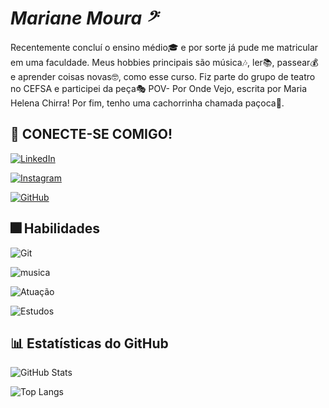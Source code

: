 # _________Mariane Moura  𝄢_________

Recentemente concluí o ensino médio🎓 e por sorte já pude me matricular em uma faculdade. Meus hobbies principais são música🎶, ler📚, passear💰 e aprender coisas novas🤓, como esse curso. Fiz parte do grupo de teatro no CEFSA e participei da peça🎭 POV- Por Onde Vejo, escrita por Maria Helena Chirra! Por fim, tenho uma cachorrinha chamada paçoca🐶.


## 📲 CONECTE-SE COMIGO! 

[![LinkedIn](https://img.shields.io/badge/LinkedIn-0077B5?style=for-the-badge&logo=linkedin&logoColor=white)](www.linkedin.com/in/mariane-santana-de-moura) 

[![Instagram](https://img.shields.io/badge/-Instagram-%23E4405F?style=for-the-badge&logo=instagram&logoColor=white)](https://www.instagram.com/marii._.mouraa/profilecard/?igsh=OHFwYW9xeHF0bmYz)

[![GitHub](https://img.shields.io/badge/GitHub-100000?style=for-the-badge&logo=github&logoColor=white)](https://github.com/MariiMoura)


##  🎆 Habilidades 

![Git](https://img.shields.io/badge/GIT-E44C30?style=for-the-badge&logo=git&logoColor=white)

![musica](https://img.shields.io/badge/🎶Music-100000?style=for-the-badge&hub&logoColor=white)

![Atuação](https://img.shields.io/badge/🎭Theater-%23E4405F?style=for-the-badge&logologoColor=white)

![Estudos](https://img.shields.io/badge/📚Study&Books-%23E4405F?style=for-the-badge&logologoColor=white)



## 📊 Estatísticas do GitHub

![GitHub Stats](https://github-readme-stats.vercel.app/api?username=MariiMoura&theme=transparent&bg_color=000&border_color=30A3DC&show_icons=true&icon_color=30A3DC&title_color=E94D5F&text_color=FFF)

![Top Langs](https://github-readme-stats-git-masterrstaa-rickstaa.vercel.app/api/top-langs/?username=MariiMoura&layout=compact&bg_color=000&border_color=30A3DC&title_color=E94D5F&text_color=FFF)
